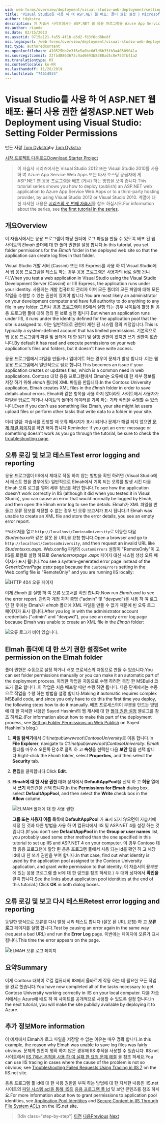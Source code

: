 ```yaml
---
uid: web-forms/overview/deployment/visual-studio-web-deployment/setting-folder-permissions
title: 'Visual Studio를 사용 하 여 ASP.NET 웹 배포: 폴더 권한 설정 | Microsoft Docs'
author: tdykstra
description: 이 자습서 시리즈에서는 ASP.NET 웹 응용 프로그램을 Azure App Service Web Apps 또는 타사 호스팅 공급자 (usin ...)에 배포 (게시) 하는 방법을 보여 줍니다.
ms.author: riande
ms.date: 02/15/2013
ms.assetid: 9715a121-fa55-4f1b-a5d2-fb3f6cd8be8f
msc.legacyurl: /web-forms/overview/deployment/visual-studio-web-deployment/setting-folder-permissions
msc.type: authoredcontent
ms.openlocfilehash: 410525bb2e3f6e5a0be6d7d6b33fb3a40509041a
ms.sourcegitcommit: 22fbd8863672c4ad6693b8388ad5c8e753fb41a2
ms.translationtype: MT
ms.contentlocale: ko-KR
ms.lasthandoff: 11/28/2019
ms.locfileid: "74614934"
---
```

# <a name="aspnet-web-deployment-using-visual-studio-setting-folder-permissions"></a><span data-ttu-id="4eedb-103">Visual Studio를 사용 하 여 ASP.NET 웹 배포: 폴더 사용 권한 설정</span><span class="sxs-lookup"><span data-stu-id="4eedb-103">ASP.NET Web Deployment using Visual Studio: Setting Folder Permissions</span></span>

<span data-ttu-id="4eedb-104">만든 사람 [Tom Dykstra](https://github.com/tdykstra)</span><span class="sxs-lookup"><span data-stu-id="4eedb-104">by [Tom Dykstra](https://github.com/tdykstra)</span></span>

[<span data-ttu-id="4eedb-105">시작 프로젝트 다운로드</span><span class="sxs-lookup"><span data-stu-id="4eedb-105">Download Starter Project</span></span>](https://go.microsoft.com/fwlink/p/?LinkId=282627)

> <span data-ttu-id="4eedb-106">이 자습서 시리즈에서는 Visual Studio 2012 또는 Visual Studio 2010를 사용 하 여 Azure App Service Web Apps 또는 타사 호스팅 공급자에 게 ASP.NET 웹 응용 프로그램을 배포 (게시) 하는 방법을 보여 줍니다.</span><span class="sxs-lookup"><span data-stu-id="4eedb-106">This tutorial series shows you how to deploy (publish) an ASP.NET web application to Azure App Service Web Apps or to a third-party hosting provider, by using Visual Studio 2012 or Visual Studio 2010.</span></span> <span data-ttu-id="4eedb-107">계열에 대 한 자세한 내용은 [시리즈의 첫 번째 자습서](introduction.md)를 참조 하십시오.</span><span class="sxs-lookup"><span data-stu-id="4eedb-107">For information about the series, see [the first tutorial in the series](introduction.md).</span></span>

## <a name="overview"></a><span data-ttu-id="4eedb-108">개요</span><span class="sxs-lookup"><span data-stu-id="4eedb-108">Overview</span></span>

<span data-ttu-id="4eedb-109">이 자습서에서는 응용 프로그램이 해당 폴더에 로그 파일을 만들 수 있도록 배포 된 웹 사이트의 *Elmah* 폴더에 대 한 폴더 권한을 설정 합니다.</span><span class="sxs-lookup"><span data-stu-id="4eedb-109">In this tutorial, you set folder permissions for the *Elmah* folder in the deployed web site so that the application can create log files in that folder.</span></span>

<span data-ttu-id="4eedb-110">Visual Studio 개발 서버 (Cassini) 또는 IIS Express를 사용 하 여 Visual Studio에서 웹 응용 프로그램을 테스트 하는 경우 응용 프로그램은 사용자의 id로 실행 됩니다.</span><span class="sxs-lookup"><span data-stu-id="4eedb-110">When you test a web application in Visual Studio using the Visual Studio Development Server (Cassini) or IIS Express, the application runs under your identity.</span></span> <span data-ttu-id="4eedb-111">사용자는 개발 컴퓨터의 관리자 이며 모든 폴더의 모든 파일에 대해 모든 작업을 수행할 수 있는 권한이 있어야 합니다.</span><span class="sxs-lookup"><span data-stu-id="4eedb-111">You are most likely an administrator on your development computer and have full authority to do anything to any file in any folder.</span></span> <span data-ttu-id="4eedb-112">그러나 응용 프로그램이 IIS에서 실행 되는 경우 사이트에 할당 된 응용 프로그램 풀에 대해 정의 된 id로 실행 됩니다.</span><span class="sxs-lookup"><span data-stu-id="4eedb-112">But when an application runs under IIS, it runs under the identity defined for the application pool that the site is assigned to.</span></span> <span data-ttu-id="4eedb-113">이는 일반적으로 권한이 제한 된 시스템 정의 계정입니다.</span><span class="sxs-lookup"><span data-stu-id="4eedb-113">This is typically a system-defined account that has limited permissions.</span></span> <span data-ttu-id="4eedb-114">기본적으로 웹 응용 프로그램의 파일 및 폴더에 대 한 읽기 및 실행 권한이 있지만 쓰기 권한이 없습니다.</span><span class="sxs-lookup"><span data-stu-id="4eedb-114">By default it has read and execute permissions on your web application's files and folders, but it doesn't have write access.</span></span>

<span data-ttu-id="4eedb-115">응용 프로그램에서 파일을 만들거나 업데이트 하는 경우이 문제가 발생 합니다 .이는 웹 응용 프로그램에서 일반적으로 필요 합니다.</span><span class="sxs-lookup"><span data-stu-id="4eedb-115">This becomes an issue if your application creates or updates files, which is a common need in web applications.</span></span> <span data-ttu-id="4eedb-116">Contoso 대학 응용 프로그램에서 Elmah는 오류에 대 한 세부 정보를 저장 하기 위해 *elmah* 폴더에 XML 파일을 만듭니다.</span><span class="sxs-lookup"><span data-stu-id="4eedb-116">In the Contoso University application, Elmah creates XML files in the *Elmah* folder in order to save details about errors.</span></span> <span data-ttu-id="4eedb-117">Elmah와 같은 항목을 사용 하지 않더라도 사이트에서 사용자가 파일을 업로드 하거나 사이트의 폴더에 데이터를 기록 하는 기타 작업을 수행할 수 있습니다.</span><span class="sxs-lookup"><span data-stu-id="4eedb-117">Even if you don't use something like Elmah, your site might let users upload files or perform other tasks that write data to a folder in your site.</span></span>

<span data-ttu-id="4eedb-118">미리 알림: 자습서를 진행할 때 오류 메시지가 표시 되거나 문제가 해결 되지 않으면 [문제 해결 페이지](troubleshooting.md)를 확인 해야 합니다.</span><span class="sxs-lookup"><span data-stu-id="4eedb-118">Reminder: If you get an error message or something doesn't work as you go through the tutorial, be sure to check the [troubleshooting page](troubleshooting.md).</span></span>

## <a name="test-error-logging-and-reporting"></a><span data-ttu-id="4eedb-119">오류 로깅 및 보고 테스트</span><span class="sxs-lookup"><span data-stu-id="4eedb-119">Test error logging and reporting</span></span>

<span data-ttu-id="4eedb-120">응용 프로그램이 IIS에서 제대로 작동 하지 않는 방법을 확인 하려면 (Visual Studio에서 테스트 했을 경우에도) 일반적으로 Elmah에서 기록 되는 오류를 발생 시킨 다음 Elmah 오류 로그를 열어 세부 정보를 확인 합니다.</span><span class="sxs-lookup"><span data-stu-id="4eedb-120">To see how the application doesn't work correctly in IIS (although it did when you tested it in Visual Studio), you can cause an error that would normally be logged by Elmah, and then open the Elmah error log to see the details.</span></span> <span data-ttu-id="4eedb-121">Elmah가 XML 파일을 만들고 오류 정보를 저장할 수 없는 경우 빈 오류 보고서가 표시 됩니다.</span><span class="sxs-lookup"><span data-stu-id="4eedb-121">If Elmah was unable to create an XML file and store the error details, you see an empty error report.</span></span>

<span data-ttu-id="4eedb-122">브라우저를 열고 `http://localhost/ContosoUniversity`로 이동한 다음 *Studentsxxx*와 같은 잘못 된 URL을 요청 합니다.</span><span class="sxs-lookup"><span data-stu-id="4eedb-122">Open a browser and go to `http://localhost/ContosoUniversity`, and then request an invalid URL like *Studentsxxx.aspx*.</span></span> <span data-ttu-id="4eedb-123">Web.config 파일의 `customErrors` 설정이 "RemoteOnly"이 고 IIS를 로컬로 실행 하므로 *Genericerrorpage .aspx* 페이지 대신 시스템 생성 오류 페이지가 표시 됩니다.</span><span class="sxs-lookup"><span data-stu-id="4eedb-123">You see a system-generated error page instead of the *GenericErrorPage.aspx* page because the `customErrors` setting in the Web.config file is "RemoteOnly" and you are running IIS locally:</span></span>

![HTTP 404 오류 페이지](setting-folder-permissions/_static/image1.png)

<span data-ttu-id="4eedb-125">이제 *Elmah* 를 실행 하 여 오류 보고서를 확인 합니다.</span><span class="sxs-lookup"><span data-stu-id="4eedb-125">Now run *Elmah.axd* to see the error report.</span></span> <span data-ttu-id="4eedb-126">관리자 계정 자격 증명 (&quot;admin&quot; 및 &quot;devpwd&quot;)을 사용 하 여 로그인 한 후에는 Elmah가 *elmah* 폴더에 XML 파일을 만들 수 없기 때문에 빈 오류 로그 페이지가 표시 됩니다.</span><span class="sxs-lookup"><span data-stu-id="4eedb-126">After you log in with the administrator account credentials (&quot;admin&quot; and &quot;devpwd&quot;), you see an empty error log page because Elmah was unable to create an XML file in the *Elmah* folder:</span></span>

![오류 로그가 비어 있습니다.](setting-folder-permissions/_static/image2.png)

## <a name="set-write-permission-on-the-elmah-folder"></a><span data-ttu-id="4eedb-128">Elmah 폴더에 대 한 쓰기 권한 설정</span><span class="sxs-lookup"><span data-stu-id="4eedb-128">Set write permission on the Elmah folder</span></span>

<span data-ttu-id="4eedb-129">폴더 권한은 수동으로 설정 하거나 배포 프로세스의 자동으로 만들 수 있습니다.</span><span class="sxs-lookup"><span data-stu-id="4eedb-129">You can set folder permissions manually or you can make it an automatic part of the deployment process.</span></span> <span data-ttu-id="4eedb-130">이러한 작업을 자동으로 수행 하려면 복잡 한 MSBuild 코드가 필요 합니다 .이 작업은 처음 배포할 때만 수행 하면 됩니다. 다음 단계에서는 수동으로 작업을 수행 하는 방법을 설명 합니다.</span><span class="sxs-lookup"><span data-stu-id="4eedb-130">Making it automatic requires complex MSBuild code, and since you only have to do this the first time you deploy, the following steps how to do it manually.</span></span> <span data-ttu-id="4eedb-131">배포 프로세스의이 부분을 만드는 방법에 대 한 자세한 내용은 Sayed Hashimi의 웹 게시에 대 한 [폴더 권한 설정](http://sedodream.com/2011/11/08/SettingFolderPermissionsOnWebPublish.aspx) 블로그를 참조 하세요.</span><span class="sxs-lookup"><span data-stu-id="4eedb-131">(For information about how to make this part of the deployment process, see [Setting Folder Permissions on Web Publish](http://sedodream.com/2011/11/08/SettingFolderPermissionsOnWebPublish.aspx) on Sayed Hashimi's blog.)</span></span>

1. <span data-ttu-id="4eedb-132">**파일 탐색기**에서 *C:\inetpub\wwwroot\ContosoUniversity*로 이동 합니다.</span><span class="sxs-lookup"><span data-stu-id="4eedb-132">In **File Explorer**, navigate to *C:\inetpub\wwwroot\ContosoUniversity*.</span></span> <span data-ttu-id="4eedb-133">*Elmah* 폴더를 마우스 오른쪽 단추로 클릭 하 고 **속성**을 선택한 다음 **보안** 탭을 선택 합니다.</span><span class="sxs-lookup"><span data-stu-id="4eedb-133">Right-click the *Elmah* folder, select **Properties**, and then select the **Security** tab.</span></span>
2. <span data-ttu-id="4eedb-134">**편집**을 클릭합니다.</span><span class="sxs-lookup"><span data-stu-id="4eedb-134">Click **Edit**.</span></span>
3. <span data-ttu-id="4eedb-135">**Elmah에 대 한 사용 권한** 대화 상자에서 **DefaultAppPool**을 선택 하 고 **허용** 열에서 **쓰기** 확인란을 선택 합니다.</span><span class="sxs-lookup"><span data-stu-id="4eedb-135">In the **Permissions for Elmah** dialog box, select **DefaultAppPool**, and then select the **Write** check box in the **Allow** column.</span></span>

    ![ELMAH 폴더에 대 한 사용 권한](setting-folder-permissions/_static/image3.png)

    <span data-ttu-id="4eedb-137">**그룹 또는 사용자 이름** 목록에 **DefaultAppPool** 가 표시 되지 않으면이 자습서에 지정 된 것과 다른 방법을 사용 하 여 컴퓨터에서 IIS 및 ASP.NET 4를 설정 하는 것입니다.</span><span class="sxs-lookup"><span data-stu-id="4eedb-137">(If you don't see **DefaultAppPool** in the **Group or user names** list, you probably used some other method than the one specified in this tutorial to set up IIS and ASP.NET 4 on your computer.</span></span> <span data-ttu-id="4eedb-138">이 경우 Contoso 대학 응용 프로그램에 할당 된 응용 프로그램 풀에서 사용 되는 id를 확인 하 고 해당 id에 대 한 쓰기 권한을 부여 합니다.</span><span class="sxs-lookup"><span data-stu-id="4eedb-138">In that case, find out what identity is used by the application pool assigned to the Contoso University application, and grant write permission to that identity.</span></span> <span data-ttu-id="4eedb-139">이 자습서의 끝부분에 있는 응용 프로그램 풀 id에 대 한 링크를 참조 하세요.) 두 대화 상자에서 **확인을** 클릭 합니다.</span><span class="sxs-lookup"><span data-stu-id="4eedb-139">See the links about application pool identities at the end of this tutorial.) Click **OK** in both dialog boxes.</span></span>

## <a name="retest-error-logging-and-reporting"></a><span data-ttu-id="4eedb-140">오류 로깅 및 보고 다시 테스트</span><span class="sxs-lookup"><span data-stu-id="4eedb-140">Retest error logging and reporting</span></span>

<span data-ttu-id="4eedb-141">동일한 방식으로 오류를 다시 발생 시켜 테스트 합니다 (잘못 된 URL 요청) 하 고 **오류 로그** 페이지를 실행 합니다.</span><span class="sxs-lookup"><span data-stu-id="4eedb-141">Test by causing an error again in the same way (request a bad URL) and run the **Error Log** page.</span></span> <span data-ttu-id="4eedb-142">이번에는 페이지에 오류가 표시 됩니다.</span><span class="sxs-lookup"><span data-stu-id="4eedb-142">This time the error appears on the page.</span></span>

![ELMAH 오류 로그 페이지](setting-folder-permissions/_static/image4.png)

## <a name="summary"></a><span data-ttu-id="4eedb-144">요약</span><span class="sxs-lookup"><span data-stu-id="4eedb-144">Summary</span></span>

<span data-ttu-id="4eedb-145">이제 Contoso 대학이 로컬 컴퓨터의 IIS에서 올바르게 작동 하는 데 필요한 모든 작업을 완료 했습니다.</span><span class="sxs-lookup"><span data-stu-id="4eedb-145">You have now completed all of the tasks necessary to get Contoso University working correctly in IIS on your local computer.</span></span> <span data-ttu-id="4eedb-146">다음 자습서에서는 Azure에 배포 하 여 사이트를 공개적으로 사용할 수 있도록 설정 합니다.</span><span class="sxs-lookup"><span data-stu-id="4eedb-146">In the next tutorial, you will make the site publicly available by deploying it to Azure.</span></span>

## <a name="more-information"></a><span data-ttu-id="4eedb-147">추가 정보</span><span class="sxs-lookup"><span data-stu-id="4eedb-147">More information</span></span>

<span data-ttu-id="4eedb-148">이 예제에서 Elmah가 로그 파일을 저장할 수 없는 이유는 매우 명확 합니다.</span><span class="sxs-lookup"><span data-stu-id="4eedb-148">In this example, the reason why Elmah was unable to save log files was fairly obvious.</span></span> <span data-ttu-id="4eedb-149">문제의 원인이 명확 하지 않은 경우에 IIS 추적을 사용할 수 있습니다. IIS.net 사이트에서 [IIS 7에서 추적을 사용 하 여 실패 한 요청 문제 해결](https://www.iis.net/learn/troubleshoot/using-failed-request-tracing/troubleshooting-failed-requests-using-tracing-in-iis) 을 참조 하세요.</span><span class="sxs-lookup"><span data-stu-id="4eedb-149">You can use IIS tracing in cases where the cause of the problem is not so obvious; see [Troubleshooting Failed Requests Using Tracing in IIS 7](https://www.iis.net/learn/troubleshoot/using-failed-request-tracing/troubleshooting-failed-requests-using-tracing-in-iis) on the IIS.net site.</span></span>

<span data-ttu-id="4eedb-150">응용 프로그램 풀 id에 대 한 사용 권한을 부여 하는 방법에 대 한 자세한 내용은 IIS.net 사이트의 [파일 시스템 acl을 통해 IIS의](https://www.iis.net/learn/get-started/planning-for-security/secure-content-in-iis-through-file-system-acls) [응용 프로그램 풀 Id](https://www.iis.net/learn/manage/configuring-security/application-pool-identities) 및 보안 콘텐츠를 참조 하세요.</span><span class="sxs-lookup"><span data-stu-id="4eedb-150">For more information about how to grant permissions to application pool identities, see [Application Pool Identities](https://www.iis.net/learn/manage/configuring-security/application-pool-identities) and [Secure Content in IIS Through File System ACLs](https://www.iis.net/learn/get-started/planning-for-security/secure-content-in-iis-through-file-system-acls) on the IIS.net site.</span></span>

> [!div class="step-by-step"]
> <span data-ttu-id="4eedb-151">[이전](deploying-to-iis.md)
> [다음](deploying-to-production.md)</span><span class="sxs-lookup"><span data-stu-id="4eedb-151">[Previous](deploying-to-iis.md)
[Next](deploying-to-production.md)</span></span>
